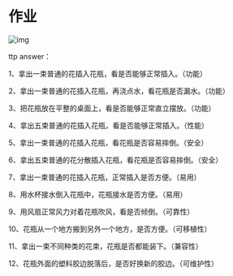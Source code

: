 # 作业

![img](https://thumbnail1.baidupcs.com/thumbnail/0d10567f3g73cf09e10d5b123b9d0c57?fid=3580659551-250528-12821794160670&rt=pr&sign=FDTAER-DCb740ccc5511e5e8fedcff06b081203-k6fOtYI9G0QaMqDdH45zssUuEQo%3d&expires=8h&chkbd=0&chkv=0&dp-logid=8960192046485600706&dp-callid=0&time=1760446800&size=c1920_u1080&quality=90&vuk=3580659551&ft=image&autopolicy=1)

ttp answer：

1、拿出一束普通的花插入花瓶，看是否能够正常插入。（功能）

2、拿出一束普通的花插入花瓶，再浇点水，看花瓶是否漏水。（功能）

3、把花瓶放在平整的桌面上，看是否能够正常直立摆放。（功能）

4、拿出五束普通的花插入花瓶，看是否能够正常插入。（性能）

5、拿出一束普通的花插入花瓶，看花瓶是否容易摔倒。（安全）

6、拿出五束普通的花分散插入花瓶，看花瓶是否容易摔倒。（安全）

7、拿出一束普通的花插入花瓶，正常插入是否方便。（易用）

8、用水杯接水倒入花瓶中，花瓶接水是否方便。（易用）

9、用风扇正常风力对着花瓶吹风，看是否倾倒。（可靠性）

10、花瓶从一个地方搬到另外一个地方，是否方便。（可移植性）

11、拿出一束不同种类的花束，花瓶是否都能装下。（兼容性）

12、花瓶外面的塑料胶边脱落后，是否好换新的胶边。（可维护性）